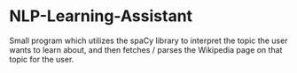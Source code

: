 # NLP-Learning-Assistant
Small program which utilizes the spaCy library to interpret the topic the user wants to learn about, and then fetches / parses the Wikipedia page on that topic for the user.
